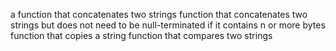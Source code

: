a function that concatenates two strings
function that concatenates two strings but does not need to be null-terminated if it contains n or more bytes
function that copies a string
function that compares two strings
